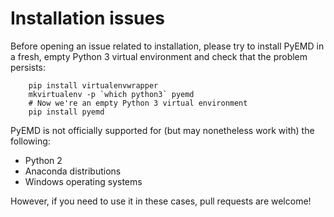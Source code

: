 Installation issues
===================

Before opening an issue related to installation, please try to install PyEMD in
a fresh, empty Python 3 virtual environment and check that the problem
persists:

```shell
    pip install virtualenvwrapper
    mkvirtualenv -p `which python3` pyemd
    # Now we're an empty Python 3 virtual environment
    pip install pyemd
```

PyEMD is not officially supported for (but may nonetheless work with) the following:

- Python 2
- Anaconda distributions
- Windows operating systems

However, if you need to use it in these cases, pull requests are welcome!
